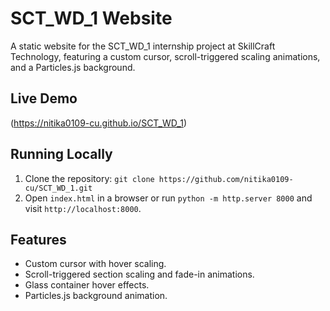 # SCT_WD_1 Website
A static website for the SCT_WD_1 internship project at SkillCraft Technology, featuring a custom cursor, scroll-triggered scaling animations, and a Particles.js background.

## Live Demo
(https://nitika0109-cu.github.io/SCT_WD_1)

## Running Locally
1. Clone the repository: `git clone https://github.com/nitika0109-cu/SCT_WD_1.git`
2. Open `index.html` in a browser or run `python -m http.server 8000` and visit `http://localhost:8000`.

## Features
- Custom cursor with hover scaling.
- Scroll-triggered section scaling and fade-in animations.
- Glass container hover effects.
- Particles.js background animation.
